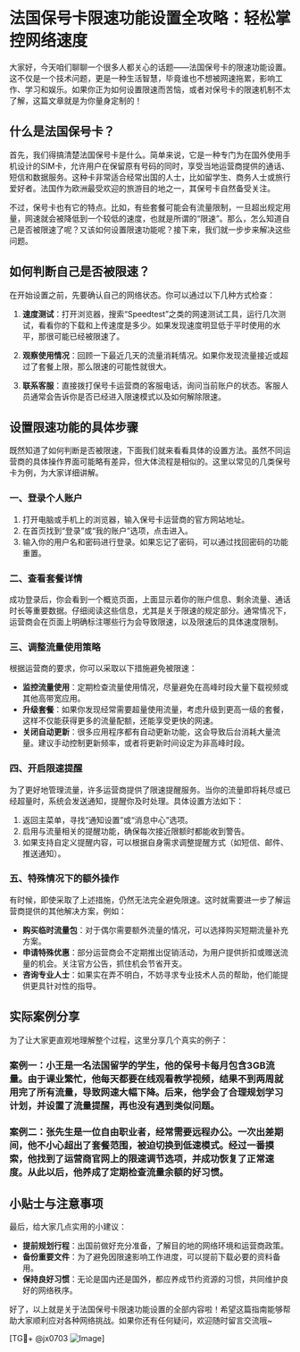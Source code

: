 # 法国保号卡限速功能设置全攻略：轻松掌控网络速度

大家好，今天咱们聊聊一个很多人都关心的话题——法国保号卡的限速功能设置。这不仅是一个技术问题，更是一种生活智慧，毕竟谁也不想被网速拖累，影响工作、学习和娱乐。如果你正为如何设置限速而苦恼，或者对保号卡的限速机制不太了解，这篇文章就是为你量身定制的！

## 什么是法国保号卡？

首先，我们得搞清楚法国保号卡是什么。简单来说，它是一种专门为在国外使用手机设计的SIM卡，允许用户在保留原有号码的同时，享受当地运营商提供的通话、短信和数据服务。这种卡非常适合经常出国的人士，比如留学生、商务人士或旅行爱好者。法国作为欧洲最受欢迎的旅游目的地之一，其保号卡自然备受关注。

不过，保号卡也有它的特点。比如，有些套餐可能会有流量限制，一旦超出规定用量，网速就会被降低到一个较低的速度，也就是所谓的“限速”。那么，怎么知道自己是否被限速了呢？又该如何设置限速功能呢？接下来，我们就一步步来解决这些问题。

## 如何判断自己是否被限速？

在开始设置之前，先要确认自己的网络状态。你可以通过以下几种方式检查：

1. **速度测试**：打开浏览器，搜索“Speedtest”之类的网速测试工具，运行几次测试，看看你的下载和上传速度是多少。如果发现速度明显低于平时使用的水平，那很可能已经被限速了。
   
2. **观察使用情况**：回顾一下最近几天的流量消耗情况。如果你发现流量接近或超过了套餐上限，那么限速的可能性就很大。

3. **联系客服**：直接拨打保号卡运营商的客服电话，询问当前账户的状态。客服人员通常会告诉你是否已经进入限速模式以及如何解除限速。

## 设置限速功能的具体步骤

既然知道了如何判断是否被限速，下面我们就来看看具体的设置方法。虽然不同运营商的具体操作界面可能略有差异，但大体流程是相似的。这里以常见的几类保号卡为例，为大家详细讲解。

### 一、登录个人账户

1. 打开电脑或手机上的浏览器，输入保号卡运营商的官方网站地址。
2. 在首页找到“登录”或“我的账户”选项，点击进入。
3. 输入你的用户名和密码进行登录。如果忘记了密码，可以通过找回密码的功能重置。

### 二、查看套餐详情

成功登录后，你会看到一个概览页面，上面显示着你的账户信息、剩余流量、通话时长等重要数据。仔细阅读这些信息，尤其是关于限速的规定部分。通常情况下，运营商会在页面上明确标注哪些行为会导致限速，以及限速后的具体速度限制。

### 三、调整流量使用策略

根据运营商的要求，你可以采取以下措施避免被限速：

- **监控流量使用**：定期检查流量使用情况，尽量避免在高峰时段大量下载视频或其他高带宽应用。
- **升级套餐**：如果你发现经常需要超量使用流量，考虑升级到更高一级的套餐，这样不仅能获得更多的流量配额，还能享受更快的网速。
- **关闭自动更新**：很多应用程序都有自动更新功能，这会导致后台消耗大量流量。建议手动控制更新频率，或者将更新时间设定为非高峰时段。

### 四、开启限速提醒

为了更好地管理流量，许多运营商提供了限速提醒服务。当你的流量即将耗尽或已经超量时，系统会发送通知，提醒你及时处理。具体设置方法如下：

1. 返回主菜单，寻找“通知设置”或“消息中心”选项。
2. 启用与流量相关的提醒功能，确保每次接近限额时都能收到警告。
3. 如果支持自定义提醒内容，可以根据自身需求调整提醒方式（如短信、邮件、推送通知）。

### 五、特殊情况下的额外操作

有时候，即使采取了上述措施，仍然无法完全避免限速。这时就需要进一步了解运营商提供的其他解决方案，例如：

- **购买临时流量包**：对于偶尔需要额外流量的情况，可以选择购买短期流量补充方案。
- **申请特殊优惠**：部分运营商会不定期推出促销活动，为用户提供折扣或赠送流量的机会。关注官方公告，抓住机会节省开支。
- **咨询专业人士**：如果实在弄不明白，不妨寻求专业技术人员的帮助，他们能提供更具针对性的指导。

## 实际案例分享

为了让大家更直观地理解整个过程，这里分享几个真实的例子：

### 案例一：小王是一名法国留学的学生，他的保号卡每月包含3GB流量。由于课业繁忙，他每天都要在线观看教学视频，结果不到两周就用完了所有流量，导致网速大幅下降。后来，他学会了合理规划学习计划，并设置了流量提醒，再也没有遇到类似问题。

### 案例二：张先生是一位自由职业者，经常需要远程办公。一次出差期间，他不小心超出了套餐范围，被迫切换到低速模式。经过一番摸索，他找到了运营商官网上的限速调节选项，并成功恢复了正常速度。从此以后，他养成了定期检查流量余额的好习惯。

## 小贴士与注意事项

最后，给大家几点实用的小建议：

- **提前规划行程**：出国前做好充分准备，了解目的地的网络环境和运营商政策。
- **备份重要文件**：为了避免因限速影响工作进度，可以提前下载必要的资料备用。
- **保持良好习惯**：无论是国内还是国外，都应养成节约资源的习惯，共同维护良好的网络秩序。

好了，以上就是关于法国保号卡限速功能设置的全部内容啦！希望这篇指南能够帮助大家顺利应对各种网络挑战。如果你还有任何疑问，欢迎随时留言交流哦~

[TG💪+ @jx0703 ![Image](https://github.com/user-attachments/assets/dbca1d08-cadb-493c-b0ec-ad6f7a83f270)]